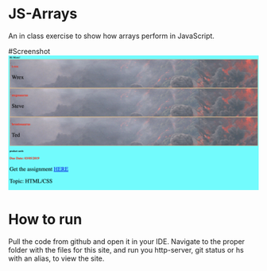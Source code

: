 # JS-Arrays
An in class exercise to show how arrays perform in JavaScript.  

#Screenshot  
![dinosaurs-webpage-screenshot](https://raw.githubusercontent.com/Dev-Davis/js-arrays/screenshot/Screen%20Shot%202019-03-23%20at%204.31.58%20AM.png)  

# How to run
Pull the code from github and open it in your IDE. Navigate to the proper folder with the files for this site, and run you http-server, git status or hs with an alias, to view the site.